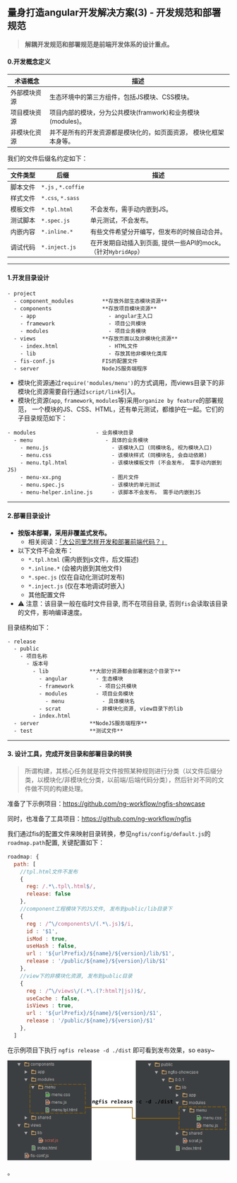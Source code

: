 ## 量身打造angular开发解决方案(3) - 开发规范和部署规范

> **解耦开发规范和部署规范是前端开发体系的设计重点。**


#### 0.开发概念定义

术语概念 | 描述
------------ | -------------
外部模块资源 | 生态环境中的第三方组件，包括JS模块、CSS模块。
项目模块资源 | 项目内部的模块，分为公共模块(framwork)和业务模块(modules)。
非模块化资源 | 并不是所有的开发资源都是模块化的，如页面资源， 模块化框架本身等。

我们的文件后缀名约定如下：

文件类型 | 后缀 | 描述
------------ | ------------- | -------------
脚本文件 | `*.js` , `*.coffie` |
样式文件 | `*.css`, `*.sass` |
模板文件 | `*.tpl.html` | 不会发布，需手动内嵌到JS。
测试脚本 | `*.spec.js` | 单元测试，不会发布。
内嵌内容 | `*.inline.*` | 有些文件希望分开编写，但发布的时候自动合并。
调试代码 | `*.inject.js` | 在开发期自动插入到页面, 提供一些API的mock。<br/>（针对`HybridApp`）

---

#### 1.开发目录设计
```
- project
  - component_modules         **存放外部生态模块资源**
  - components                **存放项目模块资源**
    - app                       - angular主入口
    - framework                 - 项目公共模块
    - modules                   - 项目业务模块
  - views                     **存放页面以及非模块化资源**
    - index.html                - HTML文件
    - lib                       - 存放其他非模块化类库
  - fis-conf.js               FIS的配置文件
  - server                    NodeJS服务端程序
```
- 模块化资源通过`require('modules/menu')`的方式调用，而views目录下的非模块化资源需要自行通过`script/link`引入。
- 模块化资源(`app`, `framework`, `modules`等)采用`organize by feature`的部署规范，
一个模块的JS、CSS、HTML，还有单元测试，都维护在一起。它们的子目录规范如下：

```
- modules                   - 业务模块目录
  - menu                       - 具体的业务模块
    - menu.js                    - 该模块入口 (同模块名, 视为模块入口)
    - menu.css                   - 该模块样式 (同模块名, 会自动依赖)
    - menu.tpl.html              - 该模块模板文件 (不会发布， 需手动内嵌到JS)
    - menu-xx.png                - 图片文件
    - menu.spec.js               - 该模块的单元测试
    - menu-helper.inline.js      - 该脚本不会发布， 需手动内嵌到JS
```

---

#### 2.部署目录设计

- **按版本部署，采用非覆盖式发布。**
  - 相关阅读：[「大公司里怎样开发和部署前端代码？」](https://github.com/fouber/blog/issues/6)
- 以下文件不会发布：
  - `*.tpl.html`  (需内嵌到js文件，后文描述)
  - `*.inline.*`  (会被内嵌到其他文件)
  - `*.spec.js`   (仅在自动化测试时发布)
  - `*.inject.js` (仅在本地调试时嵌入)
  - 其他配置文件
- :warning: 注意：该目录一般在临时文件目录, 而不在项目目录, 否则`fis`会读取该目录的文件，影响编译速度。

目录结构如下：
```
- release
  - public
    - 项目名称
      - 版本号
        - lib             **大部分资源都会部署到这个目录下**
          - angular         - 生态模块
          - framework        - 项目公共模块
          - modules         - 项目业务模块
            - menu            - 具体模块名
          - scrat           - 非模块化资源, view目录下的lib
        - index.html
  - server                **NodeJS服务端程序**
  - test                  **测试文件**
```

---

#### 3. 设计工具，完成开发目录和部署目录的转换

> 所谓构建，其核心任务就是将文件按照某种规则进行分类（以文件后缀分类，以模块化/非模块化分类，以前端/后端代码分类），然后针对不同的文件做不同的构建处理。

准备了下示例项目：https://github.com/ng-workflow/ngfis-showcase

同时，也准备了工具项目：https://github.com/ng-workflow/ngfis

我们通过fis的配置文件来映射目录转换，参见`ngfis/config/default.js`的`roadmap.path`配置, 关键配置如下：
```javascript
roadmap: {
  path: [
    //tpl.html文件不发布
    {
      reg: /.*\.tpl\.html$/,
      release: false
    },
    //component工程模块下的JS文件, 发布到public/lib目录下
    {
      reg : /^\/components\/(.*\.js)$/i,
      id : '$1',
      isMod : true,
      useHash : false,
      url : '${urlPrefix}/${name}/${version}/lib/$1',
      release : '/public/${name}/${version}/lib/$1'
    },
    //view下的非模块化资源, 发布到public目录
    {
      reg : /^\/views\/(.*\.(?:html?|js))$/,
      useCache : false,
      isViews : true,
      url : '${urlPrefix}/${name}/${version}/$1',
      release : '/public/${name}/${version}/$1'
    },
  ]
```

在示例项目下执行 `ngfis release -d ./dist` 即可看到发布效果，so easy~

![ngfis-release](assets/ngfis-release.png)





。

